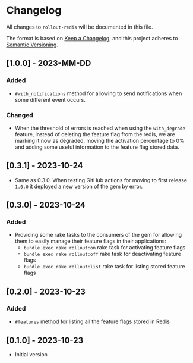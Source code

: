 # Changelog
All changes to `rollout-redis` will be documented in this file.

The format is based on [Keep a Changelog](https://keepachangelog.com/en/1.0.0/),
and this project adheres to [Semantic Versioning](https://semver.org/spec/v2.0.0.html).


## [1.0.0] - 2023-MM-DD

### Added
- `#with_notifications` method for allowing to send notifications when some different event occurs.

### Changed
- When the threshold of errors is reached when using the `with_degrade` feature, instead of deleting the feature flag from the redis, we are marking it now as degraded, moving the activation percentage to 0% and adding some useful information to the feature flag stored data.

## [0.3.1] - 2023-10-24
- Same as 0.3.0. When testing GitHub actions for moving to first release `1.0.0` it deployed a new version of the gem by error.

## [0.3.0] - 2023-10-24

### Added
- Providing some rake tasks to the consumers of the gem for allowing them to easily manage their feature flags in their applications:
    - `bundle exec rake rollout:on` rake task for activating feature flags
    - `bundle exec rake rollout:off` rake task for deactivating feature flags
    - `bundle exec rake rollout:list` rake task for listing stored feature flags

## [0.2.0] - 2023-10-23

### Added

- `#features` method for listing all the feature flags stored in Redis

## [0.1.0] - 2023-10-23

- Initial version
